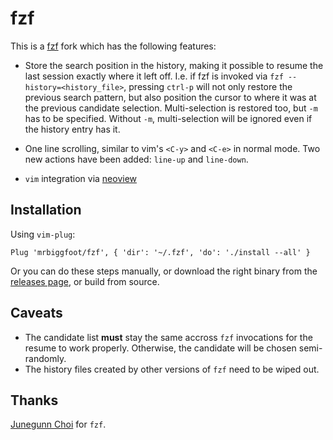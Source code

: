 # fzf 
This is a [fzf](https://github.com/junegunn/fzf) fork which has the following
features:

- Store the search position in the history, making it possible to resume the
  last session exactly where it left off. I.e. if fzf is invoked via `fzf
  --history=<history_file>`, pressing `ctrl-p` will not only restore the
  previous search pattern, but also position the cursor to where it was at the
  previous candidate selection. Multi-selection is restored too, but `-m` has
  to be specified. Without `-m`, multi-selection will be ignored even if the
  history entry has it.

- One line scrolling, similar to vim's `<C-y>` and `<C-e>` in normal mode.
  Two new actions have been added: `line-up` and `line-down`.

- `vim` integration via [neoview](https://github.com/mrbiggfoot/neoview)

## Installation
Using `vim-plug`:
```
Plug 'mrbiggfoot/fzf', { 'dir': '~/.fzf', 'do': './install --all' }
```
Or you can do these steps manually, or download the right binary from the
[releases page](https://github.com/mrbiggfoot/fzf-bin/releases), or build from
source.

## Caveats
- The candidate list **must** stay the same accross `fzf` invocations for the
  resume to work properly. Otherwise, the candidate will be chosen
  semi-randomly.
- The history files created by other versions of `fzf` need to be wiped out.

## Thanks
[Junegunn Choi](https://github.com/junegunn) for `fzf`.
